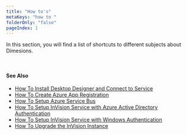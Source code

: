 ```yaml
---
title: "How to's"
metaKeys: "how to "
folderOnly: "false"
pageIndex: 1
---
```


In this section, you will find a list of shortcuts to different subjects about Dimesions.

<br/>

#### See Also  

* [How To Install Desktop Designer and Connect to Service](howto/install.md)
* [How To Create Azure App Registration](howto/azure-registration.md)
* [How To Setup Azure Service Bus](howto/azuread.md)
* [How To Setup InVision Service with Azure Active Directory Authentication](howto/ad-authentication.md)
* [How To Setup InVision Service with Windows Authentication](howto/win-authentication.md)
* [How To Upgrade the InVision Instance](howto/instance.md)





